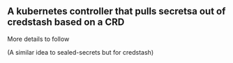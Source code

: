## A kubernetes controller that pulls secretsa out of credstash based on a CRD

More details to follow

(A similar idea to sealed-secrets but for credstash)
